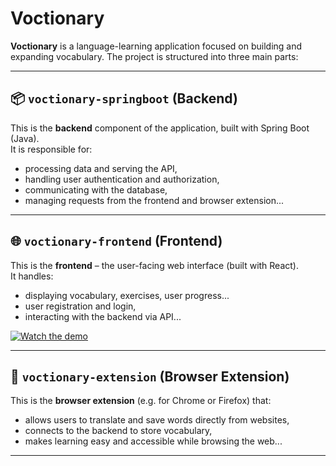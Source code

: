 # Voctionary

**Voctionary** is a language-learning application focused on building and expanding vocabulary. The project is structured into three main parts:

---

## 📦 `voctionary-springboot` (Backend)

This is the **backend** component of the application, built with Spring Boot (Java).  
It is responsible for:
- processing data and serving the API,
- handling user authentication and authorization,
- communicating with the database,
- managing requests from the frontend and browser extension...

---

## 🌐 `voctionary-frontend` (Frontend)

This is the **frontend** – the user-facing web interface (built with React).  
It handles:
- displaying vocabulary, exercises, user progress...
- user registration and login,
- interacting with the backend via API...

[![Watch the demo](https://img.youtube.com/vi/aMxEC4vY3CE/maxresdefault.jpg)](https://www.youtube.com/watch?v=aMxEC4vY3CE)

---

## 🧩 `voctionary-extension` (Browser Extension)

This is the **browser extension** (e.g. for Chrome or Firefox) that:
- allows users to translate and save words directly from websites,
- connects to the backend to store vocabulary,
- makes learning easy and accessible while browsing the web...

---
